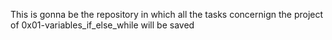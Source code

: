 This is gonna be the repository in which all the tasks concernign the project of 0x01-variables_if_else_while will be saved
